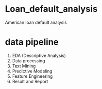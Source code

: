 # Loan_default_analysis
American loan default analysis 
# data pipeline
1. EDA (Descriptive Analysis)
2. Data processing
3. Text Mining 
4. Predictive Modeling 
5. Feature Engineering 
6. Result and Report 
